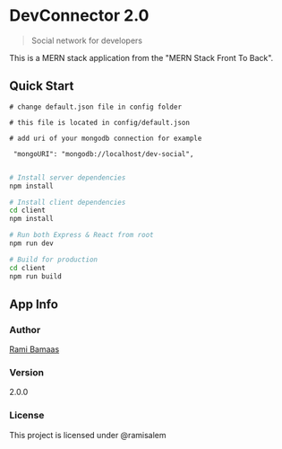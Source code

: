 # DevConnector 2.0

> Social network for developers

This is a MERN stack application from the "MERN Stack Front To Back".

## Quick Start

```
# change default.json file in config folder

# this file is located in config/default.json

# add uri of your mongodb connection for example

 "mongoURI": "mongodb://localhost/dev-social",
 
```

```bash
# Install server dependencies
npm install

# Install client dependencies
cd client
npm install

# Run both Express & React from root
npm run dev

# Build for production
cd client
npm run build
```

## App Info

### Author


[Rami Bamaas ](http://www.ramitech.me/)

### Version

2.0.0

### License

This project is licensed under @ramisalem
